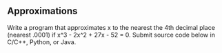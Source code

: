 Approximations
-----------
Write a program that approximates x to the nearest the 4th decimal place (nearest .0001) if x^3 - 2x^2 + 27x - 52 = 0.  Submit source code below in C/C++, Python, or Java.